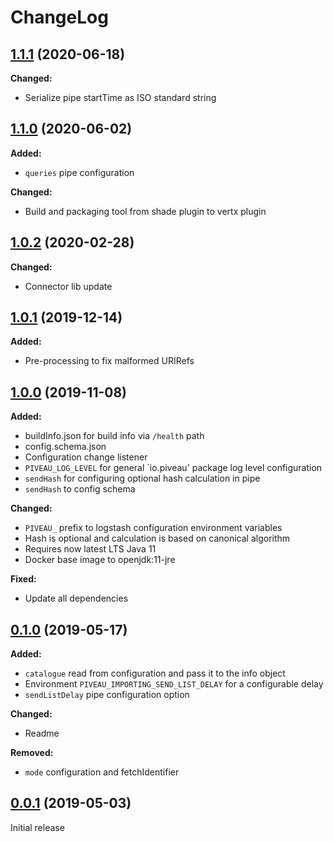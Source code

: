 # ChangeLog

## [1.1.1](https://gitlab.fokus.fraunhofer.de/piveau/consus/piveau-consus-importing-oaipmh/tags/1.1.1) (2020-06-18)

**Changed:**
* Serialize pipe startTime as ISO standard string
 
## [1.1.0](https://gitlab.fokus.fraunhofer.de/viaduct/piveau-importing-oaipmh/tags/1.1.0) (2020-06-02)

**Added:**
* `queries` pipe configuration

**Changed:**
* Build and packaging tool from shade plugin to vertx plugin
 
## [1.0.2](https://gitlab.fokus.fraunhofer.de/viaduct/piveau-importing-oaipmh/tags/1.0.2) (2020-02-28)

**Changed:**
* Connector lib update

## [1.0.1](https://gitlab.fokus.fraunhofer.de/viaduct/piveau-importing-oaipmh/tags/1.0.1) (2019-12-14)

**Added:**
* Pre-processing to fix malformed URIRefs

## [1.0.0](https://gitlab.fokus.fraunhofer.de/viaduct/piveau-importing-oaipmh/tags/1.0.0) (2019-11-08)

**Added:**
* buildInfo.json for build info via `/health` path
* config.schema.json
* Configuration change listener
* `PIVEAU_LOG_LEVEL` for general `io.piveau' package log level configuration
* `sendHash` for configuring optional hash calculation in pipe
* `sendHash` to config schema
 
**Changed:**
* `PIVEAU_` prefix to logstash configuration environment variables
* Hash is optional and calculation is based on canonical algorithm
* Requires now latest LTS Java 11
* Docker base image to openjdk:11-jre

**Fixed:**
* Update all dependencies

## [0.1.0](https://gitlab.fokus.fraunhofer.de/viaduct/piveau-importing-oaipmh/tags/0.1.0) (2019-05-17)

**Added:**
* `catalogue` read from configuration and pass it to the info object
* Environment `PIVEAU_IMPORTING_SEND_LIST_DELAY` for a configurable delay
* `sendListDelay` pipe configuration option

**Changed:**
* Readme

**Removed:**
* `mode` configuration and fetchIdentifier

## [0.0.1](https://gitlab.fokus.fraunhofer.de/viaduct/piveau-importing-oaipmh/tags/0.0.1) (2019-05-03)
Initial release
